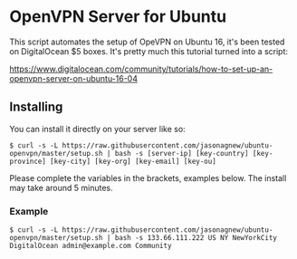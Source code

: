 # OpenVPN Server for Ubuntu

This script automates the setup of OpeVPN on Ubuntu 16, it's been tested on DigitalOcean $5 boxes. It's pretty much this tutorial turned into a script:

https://www.digitalocean.com/community/tutorials/how-to-set-up-an-openvpn-server-on-ubuntu-16-04

## Installing

You can install it directly on your server like so:

    $ curl -s -L https://raw.githubusercontent.com/jasonagnew/ubuntu-openvpn/master/setup.sh | bash -s [server-ip] [key-country] [key-province] [key-city] [key-org] [key-email] [key-ou]

Please complete the variables in the brackets, examples below. The install may take around 5 minutes.

### Example

	$ curl -s -L https://raw.githubusercontent.com/jasonagnew/ubuntu-openvpn/master/setup.sh | bash -s 133.66.111.222 US NY NewYorkCity DigitalOcean admin@example.com Community